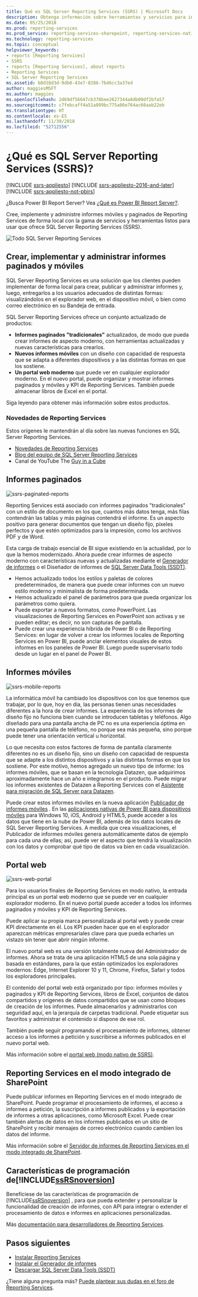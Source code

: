 ```yaml
---
title: Qué es SQL Server Reporting Services (SSRS) | Microsoft Docs
description: Obtenga información sobre herramientas y servicios para informes de Reporting Services móviles y paginados en local.
ms.date: 05/25/2018
ms.prod: reporting-services
ms.prod_service: reporting-services-sharepoint, reporting-services-native
ms.technology: reporting-services
ms.topic: conceptual
helpviewer_keywords:
- reports [Reporting Services]
- SSRS
- reports [Reporting Services], about reports
- Reporting Services
- SQL Server Reporting Services
ms.assetid: b8d18d3d-9db0-43e7-8286-7b46cc3a37ed
author: maggiesMSFT
ms.author: maggies
ms.openlocfilehash: 2d69df56647cb378bee2627344a8db09df2bfa57
ms.sourcegitcommit: c7febcaff4a51a899bc775a86e764ac60aab22eb
ms.translationtype: HT
ms.contentlocale: es-ES
ms.lasthandoff: 11/30/2018
ms.locfileid: "52712556"
---
```

# <a name="what-is-sql-server-reporting-services-ssrs"></a>¿Qué es SQL Server Reporting Services (SSRS)?

[!INCLUDE [ssrs-appliesto](../includes/ssrs-appliesto.md)] [!INCLUDE [ssrs-appliesto-2016-and-later](../includes/ssrs-appliesto-2016-and-later.md)] [!INCLUDE [ssrs-appliesto-not-pbirs](../includes/ssrs-appliesto-not-pbirs.md)]

¿Busca Power BI Report Server? Vea [¿Qué es Power BI Report Server?](https://docs.microsoft.com/power-bi/report-server/get-started).

Cree, implemente y administre informes móviles y paginados de Reporting Services de forma local con la gama de servicios y herramientas listos para usar que ofrece SQL Server Reporting Services (SSRS).

![Todo SQL Server Reporting Services](../reporting-services/media/ss-reporting-services-all-together.png "Todo SQL Server Reporting Services")

## <a name="create-deploy-and-manage-mobile-and-paginated-reports"></a>Crear, implementar y administrar informes paginados y móviles

SQL Server Reporting Services es una solución que los clientes pueden implementar de forma local para crear, publicar y administrar informes y, luego, entregarlos a los usuarios adecuados de distintas formas: visualizándolos en el explorador web, en el dispositivo móvil, o bien como correo electrónico en su Bandeja de entrada.

SQL Server Reporting Services ofrece un conjunto actualizado de productos:

* **Informes paginados "tradicionales"** actualizados, de modo que pueda crear informes de aspecto moderno, con herramientas actualizadas y nuevas características para crearlos.
* **Nuevos informes móviles** con un diseño con capacidad de respuesta que se adapta a diferentes dispositivos y a las distintas formas en que los sostiene.
* **Un portal web moderno** que puede ver en cualquier explorador moderno. En el nuevo portal, puede organizar y mostrar informes paginados y móviles y KPI de Reporting Services. También puede almacenar libros de Excel en el portal.

Siga leyendo para obtener más información sobre estos productos.

### <a name="whats-new-in-reporting-services"></a>Novedades de Reporting Services

Estos orígenes le mantendrán al día sobre las nuevas funciones en SQL Server Reporting Services.

* [Novedades de Reporting Services](../reporting-services/what-s-new-in-sql-server-reporting-services-ssrs.md)
* [Blog del equipo de SQL Server Reporting Services](https://blogs.msdn.microsoft.com/sqlrsteamblog/)
* Canal de YouTube The [Guy in a Cube](https://www.youtube.com/channel/UCFp1vaKzpfvoGai0vE5VJ0w)

## <a name="paginated-reports"></a>Informes paginados

![ssrs-paginated-reports](../reporting-services/media/ssrs-paginated-reports.png)

Reporting Services está asociado con informes paginados "tradicionales" con un estilo de documento en los que, cuantos más datos tenga, más filas contendrán las tablas y más páginas contendrá el informe. Es un aspecto positivo para generar documentos que tengan un diseño fijo, píxeles perfectos y que estén optimizados para la impresión, como los archivos PDF y de Word.

Esta carga de trabajo esencial de BI sigue existiendo en la actualidad, por lo que la hemos modernizado. Ahora puede crear informes de aspecto moderno con características nuevas y actualizadas mediante el [Generador de informes](../reporting-services/report-builder/report-builder-in-sql-server-2016.md) o el Diseñador de informes de [SQL Server Data Tools (SSDT)](../reporting-services/tools/reporting-services-in-sql-server-data-tools-ssdt.md).

* Hemos actualizado todos los estilos y paletas de colores predeterminados, de manera que puede crear informes con un nuevo estilo moderno y minimalista de forma predeterminada.
* Hemos actualizado el panel de parámetros para que pueda organizar los parámetros como quiera.
* Puede exportar a nuevos formatos, como PowerPoint. Las visualizaciones de Reporting Services en PowerPoint son activas y se pueden editar; es decir, no son capturas de pantalla.
* Puede crear una experiencia híbrida de Power BI o de Reporting Services: en lugar de volver a crear los informes locales de Reporting Services en Power BI, puede anclar elementos visuales de estos informes en los paneles de Power BI. Luego puede supervisarlo todo desde un lugar en el panel de Power BI.

## <a name="mobile-reports"></a>Informes móviles

![ssrs-mobile-reports](../reporting-services/media/ssrs-mobile-reports.png)

La informática móvil ha cambiado los dispositivos con los que tenemos que trabajar, por lo que, hoy en día, las personas tienen unas necesidades diferentes a la hora de crear informes. La experiencia de los informes de diseño fijo no funciona bien cuando se introducen tabletas y teléfonos. Algo diseñado para una pantalla ancha de PC no es una experiencia óptima en una pequeña pantalla de teléfono, no porque sea más pequeña, sino porque puede tener una orientación vertical u horizontal.

Lo que necesita con estos factores de forma de pantalla claramente diferentes no es un diseño fijo, sino un diseño con capacidad de respuesta que se adapte a los distintos dispositivos y a las distintas formas en que los sostiene. Por este motivo, hemos agregado un nuevo tipo de informe: los informes móviles, que se basan en la tecnología Datazen, que adquirimos aproximadamente hace un año e integramos en el producto. Puede migrar los informes existentes de Datazen a Reporting Services con el [Asistente para migración de SQL Server para Datazen](https://www.microsoft.com/download/details.aspx?id=53128). 

Puede crear estos informes móviles en la nueva aplicación [Publicador de informes móviles](../reporting-services/mobile-reports/create-mobile-reports-with-sql-server-mobile-report-publisher.md) . En las [aplicaciones nativas de Power BI para dispositivos móviles](https://powerbi.microsoft.com/documentation/powerbi-power-bi-apps-for-mobile-devices/) para Windows 10, iOS, Android y HTML5, puede acceder a los datos que tiene en la nube de Power BI, además de los datos locales de SQL Server Reporting Services. A medida que crea visualizaciones, el Publicador de informes móviles genera automáticamente datos de ejemplo para cada una de ellas; así, puede ver el aspecto que tendrá la visualización con los datos y comprobar qué tipo de datos va bien en cada visualización.

## <a name="web-portal"></a>Portal web

![ssrs-web-portal](../reporting-services/media/ssrs-web-portal.png)

Para los usuarios finales de Reporting Services en modo nativo, la entrada principal es un portal web moderno que se puede ver en cualquier explorador moderno. En el nuevo portal puede acceder a todos los informes paginados y móviles y KPI de Reporting Services.

Puede aplicar su propia marca personalizada al portal web y puede crear KPI directamente en él. Los KPI pueden hacer que en el explorador aparezcan métricas empresariales clave para que pueda echarles un vistazo sin tener que abrir ningún informe. 

El nuevo portal web es una versión totalmente nueva del Administrador de informes. Ahora se trata de una aplicación HTML5 de una sola página y basada en estándares, para la que están optimizados los exploradores modernos: Edge, Internet Explorer 10 y 11, Chrome, Firefox, Safari y todos los exploradores principales.

El contenido del portal web está organizado por tipo: informes móviles y paginados y KPI de Reporting Services, libros de Excel, conjuntos de datos compartidos y orígenes de datos compartidos que se usan como bloques de creación de los informes. Puede almacenarlos y administrarlos con seguridad aquí, en la jerarquía de carpetas tradicional. Puede etiquetar sus favoritos y administrar el contenido si dispone de ese rol.

También puede seguir programando el procesamiento de informes, obtener acceso a los informes a petición y suscribirse a informes publicados en el nuevo portal web.

Más información sobre el [portal web (modo nativo de SSRS)](../reporting-services/web-portal-ssrs-native-mode.md).

## <a name="reporting-services-in-sharepoint-integrated-mode"></a>Reporting Services en el modo integrado de SharePoint

Puede publicar informes en Reporting Services en el modo integrado de SharePoint. Puede programar el procesamiento de informes, el acceso a informes a petición, la suscripción a informes publicados y la exportación de informes a otras aplicaciones, como Microsoft Excel. Puede crear también alertas de datos en los informes publicados en un sitio de SharePoint y recibir mensajes de correo electrónico cuando cambien los datos del informe.  

Más información sobre el [Servidor de informes de Reporting Services en el modo integrado de SharePoint](../reporting-services/report-server-sharepoint/reporting-services-report-server-sharepoint-mode.md).

## <a name="includessrsnoversionincludesssrsnoversion-mdmd-programming-features"></a>Características de programación de[!INCLUDE[ssRSnoversion](../includes/ssrsnoversion-md.md)] 

Benefíciese de las características de programación de [!INCLUDE[ssRSnoversion](../includes/ssrsnoversion-md.md)] , para que pueda extender y personalizar la funcionalidad de creación de informes, con API para integrar o extender el procesamiento de datos e informes en aplicaciones personalizadas.

Más [documentación para desarrolladores de Reporting Services](../reporting-services/reporting-services-developer-documentation.md). 

## <a name="next-steps"></a>Pasos siguientes

* [Instalar Reporting Services](../reporting-services/install-windows/install-reporting-services.md)  
* [Instalar el Generador de informes](../reporting-services/install-windows/install-report-builder.md)   
* [Descargar SQL Server Data Tools (SSDT)](https://go.microsoft.com/fwlink/?LinkID=616714)  

¿Tiene alguna pregunta más? [Puede plantear sus dudas en el foro de Reporting Services](https://go.microsoft.com/fwlink/?LinkId=620231).
